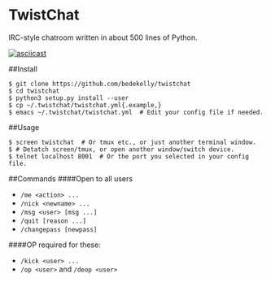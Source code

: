 TwistChat
=========

IRC-style chatroom written in about 500 lines of Python.

[![asciicast](https://asciinema.org/a/23003.png)](https://asciinema.org/a/23003)

##Install
```
$ git clone https://github.com/bedekelly/twistchat
$ cd twistchat
$ python3 setup.py install --user
$ cp ~/.twistchat/twistchat.yml{.example,}
$ emacs ~/.twistchat/twistchat.yml  # Edit your config file if needed.
```

##Usage
```
$ screen twistchat  # Or tmux etc., or just another terminal window.
$ # Detatch screen/tmux, or open another window/switch device.
$ telnet localhost 8001  # Or the port you selected in your config file.
```

##Commands
####Open to all users
* `/me <action> ...`
* `/nick <newname> ...`
* `/msg <user> [msg ...]`
* `/quit [reason ...]`
* `/changepass [newpass]`

####OP required for these:
* `/kick <user> ...`
* `/op <user>` and `/deop <user>`
